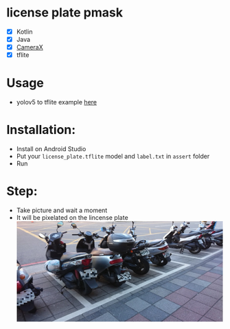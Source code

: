 # license plate pmask
- [x] Kotlin
- [x] Java
- [x] [CameraX](https://developer.android.com/training/camerax)
- [x] tflite

# Usage
- yolov5 to tflite example [here](https://github.com/zldrobit/yolov5)

# Installation:
- Install on Android Studio
- Put your `license_plate.tflite` model and `label.txt` in `assert` folder 
- Run

# Step:
- Take picture and wait a moment  
- It will be pixelated on the lincense plate  
![](./doc/demo.jpg )